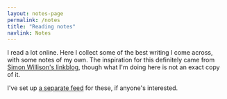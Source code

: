 ```yaml
---
layout: notes-page
permalink: /notes
title: "Reading notes"
navlink: Notes
---
```


<div class="infobox">
  <p>I read a lot online. Here I collect some of the best writing I come across, with some notes of my own. The inspiration for this definitely came from <a href="https://simonwillison.net/2024/Dec/22/link-blog/" target="_blank">Simon Willison's linkblog</a>, though what I'm doing here is not an exact copy of it.</p>
  <p>I've set up <a href="https://tijsboussier.eu/feed/notes.xml" target="_blank">a separate feed</a> for these, if anyone's interested.</p>
</div>

